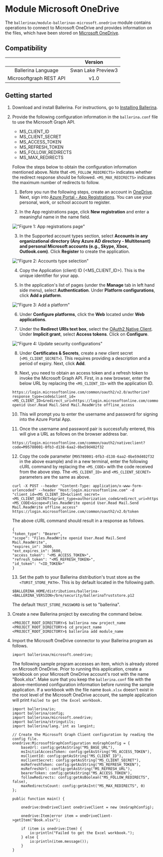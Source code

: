 # Module Microsoft OneDrive

The `ballerinax/module-ballerinax-microsoft.onedrive` module contains operations to connect to Microsoft OneDrive and provides information on the files, which have been stored on [Microsoft OneDrive](https://docs.microsoft.com/en-us/graph/onedrive-concept-overview).

## Compatibility
|                     |    Version     |
|:-------------------:|:--------------:|
| Ballerina Language  | Swan Lake Preview3   |
| Microsoftgraph REST API | v1.0          |

## Getting started

1.  Download and install Ballerina. For instructions, go to [Installing Ballerina](https://ballerina.io/learn/installing-ballerina/).

2.  Provide the following configuration information in the `ballerina.conf` file to use the Microsoft Graph API.

       - MS_CLIENT_ID
       - MS_CLIENT_SECRET
       - MS_ACCESS_TOKEN
       - MS_REFRESH_TOKEN
       - MS_FOLLOW_REDIRECTS
       - MS_MAX_REDIRECTS

    Follow the steps below to obtain the configuration information mentioned above. Note that `<MS_FOLLOW_REDIRECTS>` indicates whether the redirect
    response should be followed. `<MS_MAX_REDIRECTS>` indicates the maximum number of redirects to follow.

    1. Before you run the following steps, create an account in [OneDrive](https://onedrive.live.com). Next, sign into [Azure Portal - App Registrations](https://portal.azure.com/#blade/Microsoft_AAD_RegisteredApps/ApplicationsListBlade). You can use your personal, work, or school account to register.

    2. In the App registrations page, click **New registration** and enter a meaningful name in the name field.

    !["Figure 1: App registrations page"](images/step1.jpg)

    3. In the Supported account types section, select **Accounts in any organizational directory (Any Azure AD directory - Multitenant) and personal Microsoft accounts (e.g., Skype, Xbox, Outlook.com)**. Click **Register** to create the application.

    !["Figure 2: Accounts type selection"](images/step2.jpg)

    4. Copy the Application (client) ID (\<MS_CLIENT_ID>). This is the unique identifier for your app.
    
    5. In the application's list of pages (under the **Manage** tab in left hand side menu), select **Authentication**.
    Under **Platform configurations**, click **Add a platform**.

    !["Figure 3: Add a platform"](images/step3.jpg)

    6. Under **Configure platforms**, click the **Web** located under **Web applications**.

    7. Under the **Redirect URIs text box**, select the [OAuth2 Native Client](https://login.microsoftonline.com/common/oauth2/nativeclient).
    Under **Implicit grant**, select **Access tokens**.
    Click on **Configure**.

    !["Figure 4: Update security configurations"](images/step4.jpg)

    8. Under **Certificates & Secrets**, create a new client secret (`<MS_CLIENT_SECRET>`). This requires providing a description and a period of expiry. Next, click **Add**.

    9. Next, you need to obtain an access token and a refresh token to invoke the Microsoft Graph API.
    First, in a new browser, enter the below URL by replacing the `<MS_CLIENT_ID>` with the application ID.

    ```
    https://login.microsoftonline.com/common/oauth2/v2.0/authorize?response_type=code&client_id=<MS_CLIENT_ID>&redirect_uri=https://login.microsoftonline.com/common/oauth2/nativeclient&scope=Files.ReadWrite openid User.Read Mail.Send Mail.ReadWrite offline_access
    ```

    10. This will prompt you to enter the username and password for signing into the Azure Portal App.

    11. Once the username and password pair is successfully entered, this will give a URL as follows on the browser address bar.

    `https://login.microsoftonline.com/common/oauth2/nativeclient?code=M95780001-0fb3-d138-6aa2-0be59d402f32`

    12. Copy the code parameter (`M95780001-0fb3-d138-6aa2-0be59d402f32` in the above example) and in a new terminal, enter the following cURL command by replacing the `<MS_CODE>` with the code received from the above step. The `<MS_CLIENT_ID>` and `<MS_CLIENT_SECRET>` parameters are the same as above.

    ```
    curl -X POST --header "Content-Type: application/x-www-form-urlencoded" --header "Host:login.microsoftonline.com" -d "client_id=<MS_CLIENT_ID>&client_secret=<MS_CLIENT_SECRET>&grant_type=authorization_code&redirect_uri=https://login.microsoftonline.com/common/oauth2/nativeclient&code=<MS_CODE>&scope=Files.ReadWrite openid User.Read Mail.Send Mail.ReadWrite offline_access" https://login.microsoftonline.com/common/oauth2/v2.0/token
    ```

    The above cURL command should result in a response as follows.
    ```
    {
    "token_type": "Bearer",
    "scope": "Files.ReadWrite openid User.Read Mail.Send Mail.ReadWrite",
    "expires_in": 3600,
    "ext_expires_in": 3600,
    "access_token": "<MS_ACCESS_TOKEN>",
    "refresh_token": "<MS_REFRESH_TOKEN>",
    "id_token": "<ID_TOKEN>"
    }
    ```

    13. Set the path to your Ballerina distribution's trust store as the `<TURST_STORE_PATH>`. This is by default located in the following path.

    `$BALLERINA_HOME/distributions/ballerina-<BALLERINA_VERSION>/bre/security/ballerinaTruststore.p12`

    The default `TRUST_STORE_PASSWORD` is set to "ballerina".

3. Create a new Ballerina project by executing the command below.

	```shell
	<PROJECT_ROOT_DIRECTORY>$ ballerina new project_name
	<PROJECT_ROOT_DIRECTORY>$ cd project_name
	<PROJECT_ROOT_DIRECTORY>$ ballerina add module_name
	```

4. Import the Microsoft OneDrive connector to your Ballerina program as follows.

    `import ballerinax/microsoft.onedrive;`

    The following sample program accesses an item, which is already stored on Microsoft OneDrive. Prior to running this application, create a workbook on your Microsoft OneDrive account's root with the name "Book.xlsx". Make sure that you keep the `ballerina.conf` file with the above-mentioned configuration information before running the sample application. If a workbook with  the file name `Book.xlsx` doesn't exist in the root level of the Microsoft OneDrive account, the sample application will print `Failed to get the Excel workbook.` 

	```
    import ballerina/io;
    import ballerina/config;
    import ballerinax/microsoft.onedrive;
    import ballerina/stringutils;
    import ballerina/lang.'int as langint;

    // Create the Microsoft Graph Client configuration by reading the config file.
    onedrive:MicrosoftGraphConfiguration msGraphConfig = {
        baseUrl: config:getAsString("MS_BASE_URL"),
        msInitialAccessToken: config:getAsString("MS_ACCESS_TOKEN"),
        msClientId: config:getAsString("MS_CLIENT_ID"),
        msClientSecret: config:getAsString("MS_CLIENT_SECRET"),
        msRefreshToken: config:getAsString("MS_REFRESH_TOKEN"),
        msRefreshUrl: config:getAsString("MS_REFRESH_URL"),
        bearerToken: config:getAsString("MS_ACCESS_TOKEN"),
        followRedirects: config:getAsBoolean("MS_FOLLOW_REDIRECTS", false),
        maxRedirectsCount: config:getAsInt("MS_MAX_REDIRECTS", 0)
    };

    public function main() {

        onedrive:OneDriveClient oneDriveClient = new (msGraphConfig);
        
        onedrive:Item|error item = oneDriveClient->getItem("Book.xlsx");

        if (item is onedrive:Item) {
            io:println("Failed to get the Excel workbook.");
        } else {
            io:println(item.message());
        }
    }
	```
